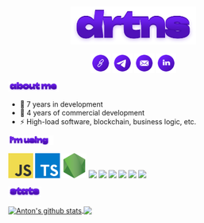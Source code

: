 <br/>
<p align="center"><a href="https://dortanes.com"><img width="50%" src="./logo.png" /></a></p>
<p align="center">
 <a href="https://dortanes.com"><img width="40" src="./icons8-link-app.svg"></a>
<a href="https://destes.t.me"><img width="40" src="./icons8-telegram-app.svg"></a>
<a href="mailto:drtanes@yahoo.com"><img width="40" src="./icons8-mail-app.svg"></a>
<a href="https://www.linkedin.com/in/anton-kovalenko-67245b250"><img width="40" src="./icons8-linkedin-app.svg"></a>
</p>

<img width="20%" src="./aboutme.png" />

- 🔧 7 years in development
- 💸 4 years of commercial development
- ⚡ High-load software, blockchain, business logic, etc.

<img width="18%" src="./imusing.png" />

<p><img height="50" src="https://raw.githubusercontent.com/github/explore/80688e429a7d4ef2fca1e82350fe8e3517d3494d/topics/javascript/javascript.png">
<img height="50" src="https://raw.githubusercontent.com/github/explore/80688e429a7d4ef2fca1e82350fe8e3517d3494d/topics/typescript/typescript.png">
<img height="50" src="https://raw.githubusercontent.com/github/explore/80688e429a7d4ef2fca1e82350fe8e3517d3494d/topics/nodejs/nodejs.png">
<img height="50" src="https://raw.githubusercontent.com/mariabarkouzou/Create-An-Awesome-README.md-File/main/SVG%20Icons/JavaScript%20Frameworks%20SVG%20Icons/vue-js.svg">
<img height="50" src="https://raw.githubusercontent.com/mariabarkouzou/Create-An-Awesome-README.md-File/main/SVG%20Icons/Machine%20Learning%20SVG%20Icons/tensorflow.svg">
<img height="50" src="https://raw.githubusercontent.com/mariabarkouzou/Create-An-Awesome-README.md-File/main/SVG%20Icons/Programmin%20Tools%20SVG%20Icons/firebase.svg">
<img height="50" src="https://raw.githubusercontent.com/nuxt/nuxtjs.org/main/static/icon.png">
<img height="50" src="https://github.githubassets.com/images/icons/emoji/electron.png">
<img height="50" src="https://raw.githubusercontent.com/spothq/cryptocurrency-icons/master/svg/color/generic.svg"></p>
<img width="13%" src="./stats.png" />

<a href="#"><img align="center" src="https://github-readme-stats.vercel.app/api?username=dortanes&show_icons=true&include_all_commits=true&theme=buefy&line_height=22" alt="Anton's github stats" /> <img align="center" src="https://github-readme-stats.vercel.app/api/top-langs/?username=dortanes&langs_count=7&theme=buefy" /></a>
